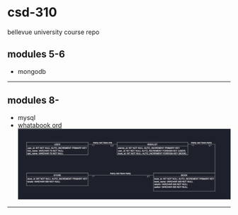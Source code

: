 # csd-310
bellevue university course repo

## modules 5-6
- mongodb
---
## modules 8-
- mysql
- [whatabook ord](./module_10/whatabook_ord.uxf)
![ord](./module_10/whatabook_ord.png)
---
